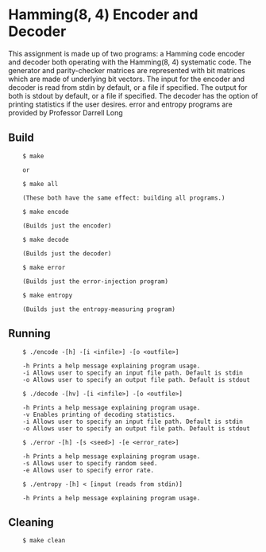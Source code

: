 # Hamming(8, 4) Encoder and Decoder

This assignment is made up of two programs: a Hamming code encoder and decoder both
operating with the Hamming(8, 4) systematic code. The generator and parity-checker
matrices are represented with bit matrices which are made of underlying bit vectors.
The input for the encoder and decoder is read from stdin by default, or a file if
specified. The output for both is stdout by default, or a file if specified. The
decoder has the option of printing statistics if the user desires. error and entropy
programs are provided by Professor Darrell Long

## Build

        $ make

        or

        $ make all

        (These both have the same effect: building all programs.)

        $ make encode

        (Builds just the encoder)

        $ make decode

        (Builds just the decoder)

        $ make error

        (Builds just the error-injection program)

        $ make entropy

        (Builds just the entropy-measuring program)

## Running

        $ ./encode -[h] -[i <infile>] -[o <outfile>]

        -h Prints a help message explaining program usage.
        -i Allows user to specify an input file path. Default is stdin
        -o Allows user to specify an output file path. Default is stdout

        $ ./decode -[hv] -[i <infile>] -[o <outfile>]

        -h Prints a help message explaining program usage.
        -v Enables printing of decoding statistics.
        -i Allows user to specify an input file path. Default is stdin
        -o Allows user to specify an output file path. Default is stdout

        $ ./error -[h] -[s <seed>] -[e <error_rate>]

        -h Prints a help message explaining program usage.
        -s Allows user to specify random seed.
        -e Allows user to specify error rate.

        $ ./entropy -[h] < [input (reads from stdin)]

        -h Prints a help message explaining program usage.

## Cleaning

        $ make clean
